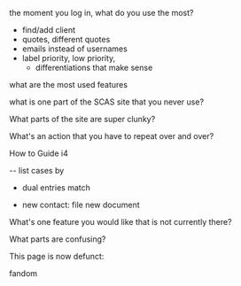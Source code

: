the moment you log in, what do you use the most?
- find/add client
- quotes, different quotes
- emails instead of usernames
- label priority, low priority,
    - differentiations that make sense

what are the most used features

what is one part of the SCAS site that you never use?


What parts of the site are super clunky?

What's an action that you have to repeat over and over?

How to Guide i4

-- list cases by
- dual entries
match

- new contact: file new document

What's one feature you would like that is not currently there?

What parts are confusing?

This page is now defunct:

fandom